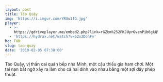 ```yaml
---
layout: post
title: Táo Quậy
img: 'https://i.imgur.com/YRUu1fG.jpg'
player:
  - >-
    https://gdriveplayer.me/embed2.php?link=rGZbm%252FKJUyrGvenPib6gkQ%252BcDMnEBmufMjlP%252BKOcGVZyjN6DTW02g4TAIZ13fIqbc96NmtSsGhc%252FAdJ3KTT7O8j6oKLFyCF4rFrkgRHgS11xtdw8ZBWvtKzBEMFzgDvn%252F8Av23KypoynmvRzmu4APF3UTo%252FsQPRG0GJo4P9T4x68%252BZMHsJp3CHTSxxNacIMjHnyFD7xrkhd0BAJVl5O4We
  - 'https://hydrax.net/watch?v=52x3DohFv'
hd: FHD
slug: tao-quay
date: '2019-02-05 07:38:00'
---
```

Táo Quậy, vị thần cai quản bếp nhà Minh, một cậu thiếu gia ham chơi. Một tai nạn bất ngờ xảy ra làm cho cả hai dính vào nhau bằng một sợi dây phép thuật.

